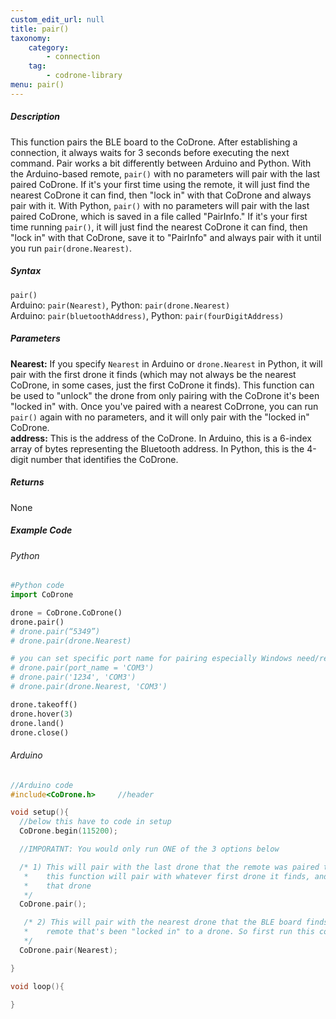 ```yaml
---
custom_edit_url: null
title: pair()
taxonomy:
    category:
        - connection
    tag:
        - codrone-library
menu: pair()
---
```


##### Description
This function pairs the BLE board to the CoDrone.  After establishing a connection, it always waits for 3 seconds before executing the next command. Pair works a bit differently between Arduino and Python.  With the Arduino-based remote, ```pair()``` with no parameters will pair with the last paired CoDrone. If it's your first time using the remote, it will just find the nearest CoDrone it can find, then "lock in" with that CoDrone and always pair with it.  With Python, ```pair()``` with no parameters will pair with the last paired CoDrone, which is saved in a file called "PairInfo." If it's your first time running ```pair()```, it will just find the nearest CoDrone it can find, then "lock in" with that CoDrone, save it to "PairInfo" and always pair with it until you run ```pair(drone.Nearest)```.

##### Syntax
```pair()```<br />
Arduino: ```pair(Nearest)```, Python: ```pair(drone.Nearest)```<br />
Arduino: ```pair(bluetoothAddress)```, Python: ```pair(fourDigitAddress)```<br />

##### Parameters
**Nearest:** If you specify ```Nearest``` in Arduino or ```drone.Nearest``` in Python, it will pair with the first drone it finds (which may not always be the nearest CoDrone, in some cases, just the first CoDrone it finds). This function can be used to "unlock" the drone from only pairing with the CoDrone it's been "locked in" with. Once you've paired with a nearest CoDrrone, you can run ```pair()``` again with no parameters, and it will only pair with the "locked in" CoDrone.<br />
**address:** This is the address of the CoDrone. In Arduino, this is a 6-index array of bytes representing the Bluetooth address.  In Python, this is the 4-digit number that identifies the CoDrone.

##### Returns

None

##### Example Code
###### Python
```python
#Python code
import CoDrone

drone = CoDrone.CoDrone()
drone.pair()
# drone.pair(“5349”)
# drone.pair(drone.Nearest)

# you can set specific port name for pairing especially Windows need/require this 
# drone.pair(port_name = 'COM3')
# drone.pair('1234', 'COM3')
# drone.pair(drone.Nearest, 'COM3')

drone.takeoff()
drone.hover(3)
drone.land()
drone.close()
```
###### Arduino
```c
//Arduino code
#include<CoDrone.h>		//header

void setup(){
  //below this have to code in setup
  CoDrone.begin(115200);

  //IMPORATNT: You would only run ONE of the 3 options below

  /* 1) This will pair with the last drone that the remote was paired to. If this is the first time pairing, 
   *    this function will pair with whatever first drone it finds, and "lock in" to that drone and only pair with 
   *    that drone
   */
  CoDrone.pair();

   /* 2) This will pair with the nearest drone that the BLE board finds. You can use this function to "unlock" a 
   *    remote that's been "locked in" to a drone. So first run this code, then just upload and run with "CoDrone.pair()" *    to "lock in" to that drone
   */
  CoDrone.pair(Nearest);

}

void loop(){

}

```